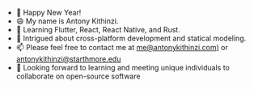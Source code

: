 - 🎉 Happy New Year!
- 😄 My name is Antony Kithinzi.
- 🌱 Learning Flutter, React, React Native, and Rust.
- 🤔 Intrigued about cross-platform development and statical modeling.
- 📫 Please feel free to contact me at [me@antonykithinzi.com)](mailto:me@antonykithinzi.com) or [antonykithinzi@starthmore.edu](mailto:antonykithinzi@starthmore.edu)
- 💞 Looking forward to learning and meeting unique individuals to collaborate on open-source software
 <!---
- 👀 I’m interested in ...
- 🌱 I’m currently learning ...
- 📫 How to reach me ...
- 💞️ I’m looking to collaborate on...

Tony-MK/Tony-MK is a ✨ unique ✨ repository because its `README.md` (this file) appears on your GitHub profile.
You can click the Preview link to take a look at your changes.
--->

